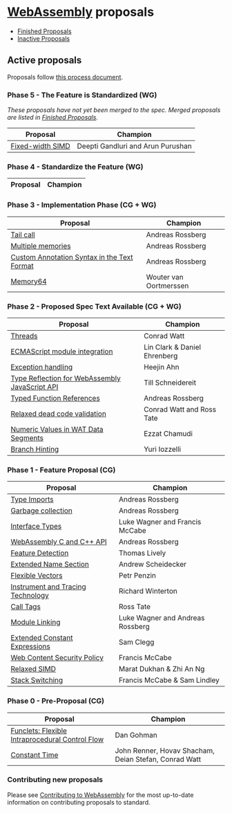 # [WebAssembly][webassembly_specification] proposals

- [Finished Proposals](finished-proposals.md)
- [Inactive Proposals](inactive-proposals.md)

## Active proposals

Proposals follow [this process document](https://github.com/WebAssembly/meetings/blob/master/process/phases.md).

### Phase 5 - The Feature is Standardized (WG)

_These proposals have not yet been merged to the spec. Merged proposals are listed in [Finished Proposals](finished-proposals.md)._

| Proposal                                                                       | Champion         |
| ------------------------------------------------------------------------------ | ---------------- |
| [Fixed-width SIMD][fixed-width_simd]                                           | Deepti Gandluri and Arun Purushan |

### Phase 4 - Standardize the Feature (WG)

| Proposal                                                                       | Champion         |
| ------------------------------------------------------------------------------ | ---------------- |

### Phase 3 - Implementation Phase (CG + WG)

| Proposal                                                                                             | Champion                               |
| ---------------------------------------------------------------------------------------------------- | -------------------------------------- |
| [Tail call][tail_call]                                                                               | Andreas Rossberg                       |
| [Multiple memories][multi-memory]                                                                    | Andreas Rossberg                       |
| [Custom Annotation Syntax in the Text Format][custom_annotation_syntax_in_the_text_format]           | Andreas Rossberg                       |
| [Memory64][memory64]                                                                                 | Wouter van Oortmerssen                 |

### Phase 2 - Proposed Spec Text Available (CG + WG)

| Proposal                                                                                             | Champion                               |
| ---------------------------------------------------------------------------------------------------- | -------------------------------------- |
| [Threads][threads]                                                                                   | Conrad Watt                            |
| [ECMAScript module integration][ecmascript_module_integration]                                       | Lin Clark & Daniel Ehrenberg           |
| [Exception handling][exception_handling]                                                             | Heejin Ahn                             |
| [Type Reflection for WebAssembly JavaScript API][type_reflection_for_webassembly_javascript_api]     | Till Schneidereit                      |
| [Typed Function References][function_references]                                                     | Andreas Rossberg                       |
| [Relaxed dead code validation][relaxed-dead-code-validation]                                         | Conrad Watt and Ross Tate              |
| [Numeric Values in WAT Data Segments][numeric-values-in-wat]                                         | Ezzat Chamudi                          |
| [Branch Hinting][branch-hinting]                                                                     | Yuri Iozzelli                          |

### Phase 1 - Feature Proposal (CG)

| Proposal                                                                                         | Champion                         |
| ------------------------------------------------------------------------------------------------ | -------------------------------- |
| [Type Imports][type-imports]                                                                     | Andreas Rossberg                 |
| [Garbage collection][garbage_collection]                                                         | Andreas Rossberg                 |
| [Interface Types][interface_types]                                                               | Luke Wagner and Francis McCabe   |
| [WebAssembly C and C++ API][wasm_c_api]                                                          | Andreas Rossberg                 |
| [Feature Detection][feature_detection]                                                           | Thomas Lively                    |
| [Extended Name Section][extended-name-section]                                                   | Andrew Scheidecker               |
| [Flexible Vectors][flexible-vectors]                                                             | Petr Penzin                      |
| [Instrument and Tracing Technology][instrument-tracing]                                          | Richard Winterton                |
| [Call Tags][call-tags]                                                                           | Ross Tate                        |
| [Module Linking][module_linking]                                                                 | Luke Wagner and Andreas Rossberg |
| [Extended Constant Expressions][extended-const]                                                  | Sam Clegg                        |
| [Web Content Security Policy][web_content_security_policy]                                       | Francis McCabe                   |
| [Relaxed SIMD][relaxed-simd]                                                                     | Marat Dukhan & Zhi An Ng         |
| [Stack Switching][stack-switching]                                                               | Francis McCabe & Sam Lindley     |

### Phase 0 - Pre-Proposal (CG)

| Proposal                                                   | Champion                         |
| ---------------------------------------------------------- | -------------------------------- |
| [Funclets: Flexible Intraprocedural Control Flow][funclets]| Dan Gohman                       |
| [Constant Time][constant-time]                             | John Renner, Hovav Shacham, Deian Stefan, Conrad Watt|


### Contributing new proposals

Please see [Contributing to WebAssembly](https://github.com/WebAssembly/design/blob/master/Contributing.md) for the most up-to-date information on contributing proposals to standard.

[custom_annotation_syntax_in_the_text_format]: https://github.com/WebAssembly/annotations
[ecmascript_module_integration]: https://github.com/WebAssembly/esm-integration
[exception_handling]: https://github.com/WebAssembly/exception-handling
[feature_detection]: https://github.com/WebAssembly/feature-detection
[fixed-width_simd]: https://github.com/webassembly/simd
[function_references]: https://github.com/WebAssembly/function-references
[type-imports]: https://github.com/WebAssembly/proposal-type-imports
[garbage_collection]: https://github.com/WebAssembly/gc
[interface_types]: https://github.com/WebAssembly/interface-types
[multi-memory]: https://github.com/WebAssembly/multi-memory
[tail_call]: https://github.com/WebAssembly/tail-call
[threads]: https://github.com/webassembly/threads
[type_reflection_for_webassembly_javascript_api]: https://github.com/WebAssembly/js-types
[wasm_c_api]: https://github.com/WebAssembly/wasm-c-api
[web_content_security_policy]: https://github.com/WebAssembly/content-security-policy
[webassembly_specification]: https://github.com/WebAssembly/spec
[funclets]: https://github.com/WebAssembly/funclets
[extended-name-section]: https://github.com/WebAssembly/extended-name-section
[module_linking]: https://github.com/WebAssembly/module-linking
[constant-time]: https://github.com/WebAssembly/constant-time
[memory64]: https://github.com/WebAssembly/memory64
[flexible-vectors]: https://github.com/WebAssembly/flexible-vectors
[numeric-values-in-wat]: https://github.com/WebAssembly/wat-numeric-values
[instrument-tracing]: https://github.com/WebAssembly/instrument-tracing
[call-tags]: https://github.com/WebAssembly/call-tags
[relaxed-dead-code-validation]: https://github.com/WebAssembly/relaxed-dead-code-validation
[branch-hinting]: https://github.com/WebAssembly/branch-hinting
[extended-const]: https://github.com/WebAssembly/extended-const
[relaxed-simd]: https://github.com/WebAssembly/relaxed-simd
[stack-switching]: https://github.com/WebAssembly/stack-switching

